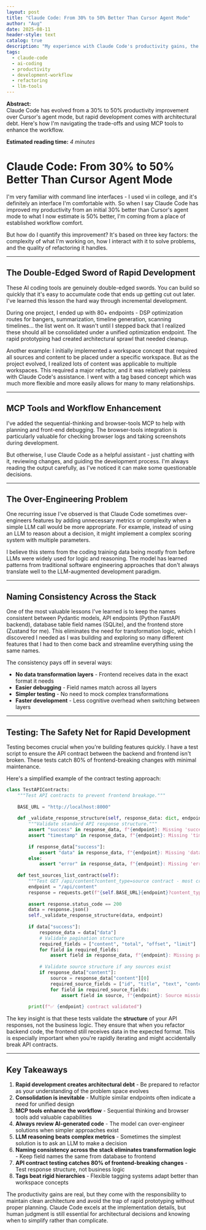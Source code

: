 ```yaml
---
layout: post
title: "Claude Code: From 30% to 50% Better Than Cursor Agent Mode"
author: "Aug"
date: 2025-08-11
header-style: text
catalog: true
description: "My experience with Claude Code's productivity gains, the double-edged sword of rapid development, and lessons learned from over-engineering features."
tags:
  - claude-code
  - ai-coding
  - productivity
  - development-workflow
  - refactoring
  - llm-tools
---
```


**Abstract:**  
Claude Code has evolved from a 30% to 50% productivity improvement over Cursor's agent mode, but rapid development comes with architectural debt. Here's how I'm navigating the trade-offs and using MCP tools to enhance the workflow.

**Estimated reading time:** _4 minutes_

# Claude Code: From 30% to 50% Better Than Cursor Agent Mode

I'm very familiar with command line interfaces - I used vi in college, and it's definitely an interface I'm comfortable with. So when I say Claude Code has improved my productivity from an initial 30% better than Cursor's agent mode to what I now estimate is 50% better, I'm coming from a place of established workflow comfort.

But how do I quantify this improvement? It's based on three key factors: the complexity of what I'm working on, how I interact with it to solve problems, and the quality of refactoring it handles.

---

## The Double-Edged Sword of Rapid Development

These AI coding tools are genuinely double-edged swords. You can build so quickly that it's easy to accumulate code that ends up getting cut out later. I've learned this lesson the hard way through incremental development.

During one project, I ended up with 80+ endpoints - DSP optimization routes for bangers, summarization, timeline generation, scanning timelines... the list went on. It wasn't until I stepped back that I realized these should all be consolidated under a unified optimization endpoint. The rapid prototyping had created architectural sprawl that needed cleanup.

Another example: I initially implemented a workspace concept that required all sources and content to be placed under a specific workspace. But as the project evolved, I realized lots of content was applicable to multiple workspaces. This required a major refactor, and it was relatively painless with Claude Code's assistance.  I went with a tag based concept which was much more flexible and more easily allows for many to many relationships.

---

## MCP Tools and Workflow Enhancement

I've added the sequential-thinking and browser-tools MCP to help with planning and front-end debugging. The browser-tools integration is particularly valuable for checking browser logs and taking screenshots during development.

But otherwise, I use Claude Code as a helpful assistant - just chatting with it, reviewing changes, and guiding the development process. I'm always reading the output carefully, as I've noticed it can make some questionable decisions.

---

## The Over-Engineering Problem

One recurring issue I've observed is that Claude Code sometimes over-engineers features by adding unnecessary metrics or complexity when a simple LLM call would be more appropriate. For example, instead of using an LLM to reason about a decision, it might implement a complex scoring system with multiple parameters.

I believe this stems from the coding training data being mostly from before LLMs were widely used for logic and reasoning. The model has learned patterns from traditional software engineering approaches that don't always translate well to the LLM-augmented development paradigm.

---

## Naming Consistency Across the Stack

One of the most valuable lessons I've learned is to keep the names consistent between Pydantic models, API endpoints (Python FastAPI backend), database table field names (SQLite), and the frontend store (Zustand for me). This eliminates the need for transformation logic, which I discovered I needed as I was building and exploring so many different features that I had to then come back and streamline everything using the same names.

The consistency pays off in several ways:
- **No data transformation layers** - Frontend receives data in the exact format it needs
- **Easier debugging** - Field names match across all layers
- **Simpler testing** - No need to mock complex transformations
- **Faster development** - Less cognitive overhead when switching between layers

---

## Testing: The Safety Net for Rapid Development

Testing becomes crucial when you're building features quickly. I have a test script to ensure the API contract between the backend and frontend isn't broken. These tests catch 80% of frontend-breaking changes with minimal maintenance.

Here's a simplified example of the contract testing approach:

```python
class TestAPIContracts:
    """Test API contracts to prevent frontend breakage."""
    
    BASE_URL = "http://localhost:8000"
    
    def _validate_response_structure(self, response_data: dict, endpoint: str):
        """Validate standard API response structure."""
        assert "success" in response_data, f"{endpoint}: Missing 'success' field"
        assert "timestamp" in response_data, f"{endpoint}: Missing 'timestamp' field"
        
        if response_data["success"]:
            assert "data" in response_data, f"{endpoint}: Missing 'data' field"
        else:
            assert "error" in response_data, f"{endpoint}: Missing 'error' field"
    
    def test_sources_list_contract(self):
        """Test GET /api/content?content_type=source contract - most critical for frontend."""
        endpoint = "/api/content"
        response = requests.get(f"{self.BASE_URL}{endpoint}?content_type=source&limit=10&offset=0")
        
        assert response.status_code == 200
        data = response.json()
        self._validate_response_structure(data, endpoint)
        
        if data["success"]:
            response_data = data["data"]
            # Validate pagination structure
            required_fields = ["content", "total", "offset", "limit"]
            for field in required_fields:
                assert field in response_data, f"{endpoint}: Missing pagination field '{field}'"
            
            # Validate source structure if any sources exist
            if response_data["content"]:
                source = response_data["content"][0]
                required_source_fields = ["id", "title", "text", "content_type", "created_at", "updated_at"]
                for field in required_source_fields:
                    assert field in source, f"{endpoint}: Source missing required field '{field}'"
        
        print(f"✅ {endpoint} contract validated")
```

The key insight is that these tests validate the **structure** of your API responses, not the business logic. They ensure that when you refactor backend code, the frontend still receives data in the expected format. This is especially important when you're rapidly iterating and might accidentally break API contracts.

---

## Key Takeaways

1. **Rapid development creates architectural debt** - Be prepared to refactor as your understanding of the problem space evolves
2. **Consolidation is inevitable** - Multiple similar endpoints often indicate a need for unified design
3. **MCP tools enhance the workflow** - Sequential thinking and browser tools add valuable capabilities
4. **Always review AI-generated code** - The model can over-engineer solutions when simpler approaches exist
5. **LLM reasoning beats complex metrics** - Sometimes the simplest solution is to ask an LLM to make a decision
6. **Naming consistency across the stack eliminates transformation logic** - Keep field names the same from database to frontend
7. **API contract testing catches 80% of frontend-breaking changes** - Test response structure, not business logic
8. **Tags beat rigid hierarchies** - Flexible tagging systems adapt better than workspace concepts

The productivity gains are real, but they come with the responsibility to maintain clean architecture and avoid the trap of rapid prototyping without proper planning. Claude Code excels at the implementation details, but human judgment is still essential for architectural decisions and knowing when to simplify rather than complicate.

